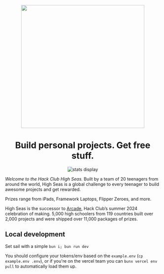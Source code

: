 <div align="center">
  <img src="https://github.com/user-attachments/assets/a7da63c4-eb4b-4fe6-b048-e441d1cb86d9" width="400">
  <h1>Build personal projects. Get free stuff.</h1>
  <img src="https://highseas.hackclub.com/api/stats" alt="stats display" />
</div>

_Welcome to the Hack Club High Seas._
Built by a team of 20 teenagers from around the world, High Seas is a global challenge to every teenager to build awesome projects and get rewarded.

Prizes range from iPads, Framework Laptops, Flipper Zeroes, and more.

High Seas is the successor to [Arcade](https://hackclub.com/arcade/), Hack Club’s summer 2024 celebration of making. 5,000 high schoolers from 119 countries built over 2,000 projects and were shipped over 11,000 packages of prizes.

## Local development

Set sail with a simple `bun i; bun run dev`

You should configure your tokens/env based on the `example.env` (`cp example.env .env`), or if you're on the vercel team you can `bunx vercel env pull` to automatically load them up.
